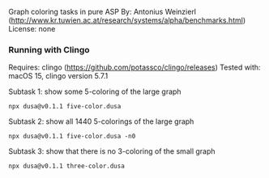 Graph coloring tasks in pure ASP
By: Antonius Weinzierl (http://www.kr.tuwien.ac.at/research/systems/alpha/benchmarks.html)
License: none

### Running with Clingo

Requires: clingo (https://github.com/potassco/clingo/releases)
Tested with: macOS 15, clingo version 5.7.1

Subtask 1: show some 5-coloring of the large graph

    npx dusa@v0.1.1 five-color.dusa

Subtask 2: show all 1440 5-colorings of the large graph

    npx dusa@v0.1.1 five-color.dusa -n0

Subtask 3: show that there is no 3-coloring of the small graph

    npx dusa@v0.1.1 three-color.dusa